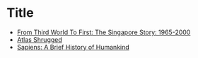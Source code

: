 # Title

* [From Third World To First: The Singapore Story: 1965-2000](https://dykyi-roman.github.io/book-review/from_third_world_to_first-the_singapore_story_1965_2000.html)
* [Atlas Shrugged](https://dykyi-roman.github.io/book-review/atlas_shrugged.html)
* [Sapiens: A Brief History of Humankind](https://dykyi-roman.github.io/book-review/sapiens-a_brief_history_of_humankind.html)
